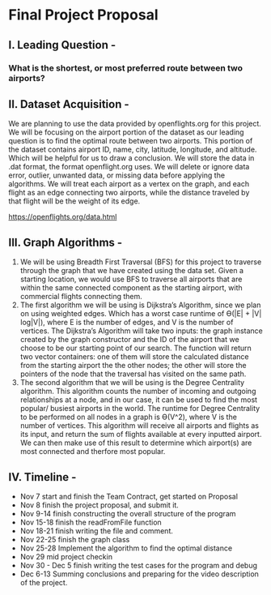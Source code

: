 # Final Project Proposal
## I. Leading Question - 
### What is the shortest, or most preferred route between two airports?
## II. Dataset Acquisition - 
We are planning to use the data provided by openflights.org for this project. We will be focusing on the airport portion of the dataset as our leading question is to find the optimal route between two airports. This portion of the dataset contains airport ID, name, city, latitude, longitude, and altitude. Which will be helpful for us to draw a conclusion. We will store the data in .dat format, the format openflight.org uses. We will delete or ignore data error, outlier, unwanted data, or missing data before applying the algorithms. We will treat each airport as a vertex on the graph, and each flight as an edge connecting two airports, while the distance traveled by that flight will be the weight of its edge. 

https://openflights.org/data.html
## III. Graph Algorithms -
  1. We will be using Breadth First Traversal (BFS) for this project to traverse through the graph that we have created using the data set. Given a starting location, we would use BFS to traverse all airports that are within the same connected component as the starting airport, with commercial flights connecting them.
  2. The first algorithm we will be using is Dijkstra’s Algorithm, since we plan on using weighted edges. Which has a worst case runtime of Ө(|E| + |V| log|V|), where E is the number of edges, and V is the number of vertices. The Dijkstra’s Algorithm will take two inputs: the graph instance created by the graph constructor and the ID of the airport that we choose to be our starting point of our search. The function will return two vector containers: one of them will store the calculated distance from the starting airport the the other nodes; the other will store the pointers of the node that the traversal has visited on the same path.
  3. The second algorithm that we will be using is the Degree Centrality algorithm. This algorithm counts the number of incoming and outgoing relationships at a node, and in our case, it can be used to find the most popular/ busiest airports in the world. The runtime for Degree Centrality to be performed on all nodes in a graph is Ө(V^2), where V is the number of vertices. This algorithm will receive all airports and flights as its input, and return the sum of flights available at every inputted airport. We can then make use of this result to determine which airport(s) are most connected and therfore most popular.

## IV. Timeline -

  * Nov 7 start and finish the Team Contract, get started on Proposal
  * Nov 8 finish the project proposal, and submit it.
  * Nov 9-14  finish constructing the overall structure of the program
  * Nov 15-18 finish the readFromFile function
  * Nov 18-21 finish writing the file and comment.
  * Nov 22-25 finish the graph class
  * Nov 25-28 Implement the algorithm to find the optimal distance
  * Nov 29 mid project checkin
  * Nov 30 - Dec 5 finish writing the test cases for the program and debug
  * Dec 6-13 Summing conclusions and preparing for the video description of the project.

